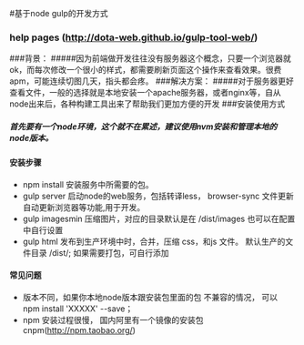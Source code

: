 #基于node gulp的开发方式
### help pages (http://dota-web.github.io/gulp-tool-web/)
###背景：
#####因为前端做开发往往没有服务器这个概念，只要一个浏览器就ok，而每次修改一个很小的样式，都需要刷新页面这个操作来查看效果。很费apm，可能连续切图几天，指头都会疼。
###解决方案：
#####对于服务器更好查看文件，一般的选择就是本地安装一个apache服务器，或者nginx等，自从node出来后，各种构建工具出来了帮助我们更加方便的开发
###安装使用方式
##### 首先要有一个node环境，这个就不在累述，建议使用nvm安装和管理本地的node版本。
#### 安装步骤
- npm install 安装服务中所需要的包。
- gulp server 启动node的web服务，包括转译less， browser-sync 文件更新自动更新浏览器等功能,用于开发。
- gulp imagesmin 压缩图片，对应的目录默认是在 /dist/images 也可以在配置中自行设置
- gulp html 发布到生产环境中时，合并，压缩 css，和js 文件。 默认生产的文件目录 /dist/; 如果需要打包，可自行添加
#### 常见问题
- 版本不同，如果你本地node版本跟安装包里面的包 不兼容的情况， 可以 npm install 'XXXXX' --save；
- npm 安装过程很慢， 国内阿里有一个镜像的安装包 cnpm(http://npm.taobao.org/)